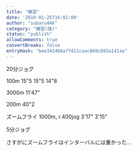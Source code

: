 ```yaml
---
title: "練習"
date: '2019-01-25T16:02:00'
author: "subaru44k"
category: "練習(強)"
status: "publish"
allowComments: true
convertBreaks: false
entryHash: "bee3414b6a7fd11caac860c893a141aa"
---
```

20分ジョグ

100m
15"5
15"5
14"8

3000m
11'47"

200m
40"2

ズームフライ
1000m, r.400jog
3'17"
3'15"

5分ジョグ

さすがにズームフライはインターバルには重かった…
